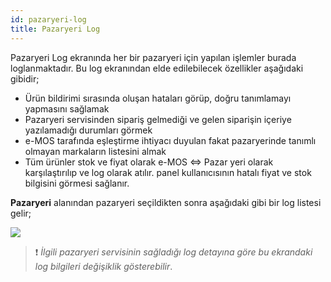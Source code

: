 ```yaml
---
id: pazaryeri-log
title: Pazaryeri Log
---
```


Pazaryeri Log ekranında her bir pazaryeri için yapılan işlemler burada loglanmaktadır. Bu log ekranından elde edilebilecek özellikler aşağıdaki gibidir;

- Ürün bildirimi sırasında oluşan hataları görüp, doğru tanımlamayı yapmasını sağlamak
- Pazaryeri servisinden sipariş gelmediği ve gelen siparişin içeriye yazılamadığı durumları görmek
- e-MOS tarafında eşleştirme ihtiyacı duyulan fakat pazaryerinde tanımlı olmayan markaların listesini almak
- Tüm ürünler stok ve fiyat olarak e-MOS ⇔ Pazar yeri olarak karşılaştırılıp ve log olarak atılır. panel kullanıcısının hatalı fiyat ve stok bilgisini görmesi sağlanır.

**Pazaryeri** alanından pazaryeri seçildikten sonra aşağıdaki gibi bir log listesi gelir;

![](https://snipboard.io/VnPeRk.jpg)

> ❗️ _İlgili pazaryeri servisinin sağladığı log detayına göre bu ekrandaki log bilgileri değişiklik gösterebilir_.